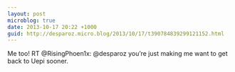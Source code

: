 ```yaml
---
layout: post
microblog: true
date: 2013-10-17 20:22 +1000
guid: http://desparoz.micro.blog/2013/10/17/t390784839299121152.html
---
```

Me too! RT @RisingPhoen1x: @desparoz you’re just making me want to get back to Uepi sooner.
